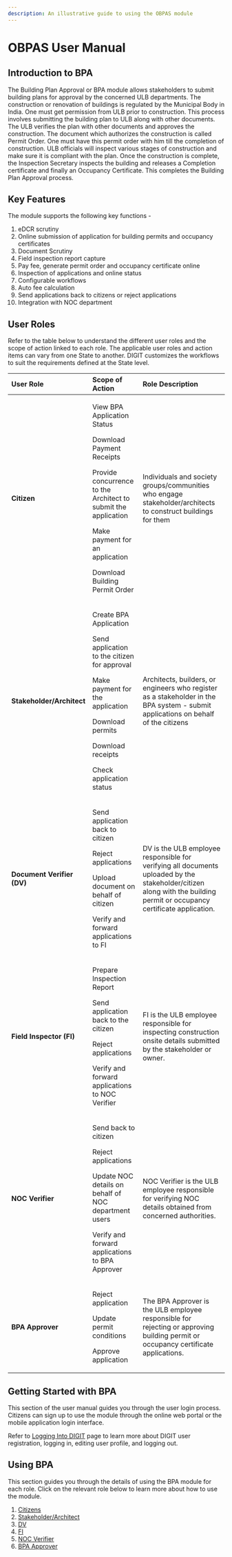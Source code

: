 ```yaml
---
description: An illustrative guide to using the OBPAS module
---
```


# OBPAS User Manual

## **Introduction to BPA**

The Building Plan Approval or BPA module allows stakeholders to submit building plans for approval by the concerned ULB departments. The construction or renovation of buildings is regulated by the Municipal Body in India. One must get permission from ULB prior to construction. This process involves submitting the building plan to ULB along with other documents. The ULB verifies the plan with other documents and approves the construction. The document which authorizes the construction is called Permit Order. One must have this permit order with him till the completion of construction. ULB officials will inspect various stages of construction and make sure it is compliant with the plan. Once the construction is complete, the Inspection Secretary inspects the building and releases a Completion certificate and finally an Occupancy Certificate. This completes the Building Plan Approval process.

## Key Features

The module supports the following key functions -

1. eDCR scrutiny
2. Online submission of application for building permits and occupancy certificates
3. Document Scrutiny
4. Field inspection report capture
5. Pay fee, generate permit order and occupancy certificate online
6. Inspection of applications and online status
7. Configurable workflows
8. Auto fee calculation
9. Send applications back to citizens or reject applications
10. Integration with NOC department

## User Roles

Refer to the table below to understand the different user roles and the scope of action linked to each role. The applicable user roles and action items can vary from one State to another. DIGIT customizes the workflows to suit the requirements defined at the State level.

<table>
  <thead>
    <tr>
      <th style="text-align:left"><b>User Role</b>
      </th>
      <th style="text-align:left"><b>Scope of Action</b>
      </th>
      <th style="text-align:left"><b>Role Description</b>
      </th>
    </tr>
  </thead>
  <tbody>
    <tr>
      <td style="text-align:left"><b>Citizen</b>
      </td>
      <td style="text-align:left">
        <p>View BPA Application Status</p>
        <p>Download Payment Receipts</p>
        <p>Provide concurrence to the Architect to submit the application</p>
        <p>Make payment for an application</p>
        <p>Download Building Permit Order</p>
      </td>
      <td style="text-align:left">Individuals and society groups/communities who engage stakeholder/architects
        to construct buildings for them</td>
    </tr>
    <tr>
      <td style="text-align:left"><b>Stakeholder/Architect</b>
      </td>
      <td style="text-align:left">
        <p>Create BPA Application</p>
        <p>Send application to the citizen for approval</p>
        <p>Make payment for the application</p>
        <p>Download permits</p>
        <p>Download receipts</p>
        <p>Check application status</p>
      </td>
      <td style="text-align:left">Architects, builders, or engineers who register as a stakeholder in the
        BPA system - submit applications on behalf of the citizens</td>
    </tr>
    <tr>
      <td style="text-align:left"><b>Document Verifier (DV)</b>
      </td>
      <td style="text-align:left">
        <p>Send application back to citizen</p>
        <p>Reject applications</p>
        <p>Upload document on behalf of citizen</p>
        <p>Verify and forward applications to FI</p>
      </td>
      <td style="text-align:left">DV is the ULB employee responsible for verifying all documents uploaded
        by the stakeholder/citizen along with the building permit or occupancy
        certificate application.</td>
    </tr>
    <tr>
      <td style="text-align:left"><b>Field Inspector (FI)</b>
      </td>
      <td style="text-align:left">
        <p>Prepare Inspection Report</p>
        <p>Send application back to the citizen</p>
        <p>Reject applications</p>
        <p>Verify and forward applications to NOC Verifier</p>
      </td>
      <td style="text-align:left">FI is the ULB employee responsible for inspecting construction onsite
        details submitted by the stakeholder or owner.</td>
    </tr>
    <tr>
      <td style="text-align:left"><b>NOC Verifier</b>
      </td>
      <td style="text-align:left">
        <p>Send back to citizen</p>
        <p>Reject applications</p>
        <p>Update NOC details on behalf of NOC department users</p>
        <p>Verify and forward applications to BPA Approver
          <br />
        </p>
      </td>
      <td style="text-align:left">NOC Verifier is the ULB employee responsible for verifying NOC details
        obtained from concerned authorities.</td>
    </tr>
    <tr>
      <td style="text-align:left"><b>BPA Approver</b>
      </td>
      <td style="text-align:left">
        <p>Reject application</p>
        <p>Update permit conditions</p>
        <p>Approve application</p>
      </td>
      <td style="text-align:left">The BPA Approver is the ULB employee responsible for rejecting or approving
        building permit or occupancy certificate applications.</td>
    </tr>
  </tbody>
</table>

## **Getting Started with BPA**

This section of the user manual guides you through the user login process. Citizens can sign up to use the module through the online web portal or the mobile application login interface.

Refer to [Logging Into DIGIT]() page to learn more about DIGIT user registration, logging in, editing user profile, and logging out.

## **Using BPA**

This section guides you through the details of using the BPA module for each role. Click on the relevant role below to learn more about how to use the module.

1. [Citizens]()
2. [Stakeholder/Architect]()
3. [DV]()
4. [FI]()
5. [NOC Verifier]()
6. [BPA Approver]()

